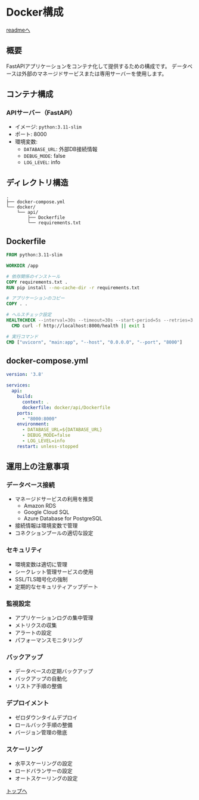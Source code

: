 # Docker構成
[readmeへ](../README.md)

## 概要
FastAPIアプリケーションをコンテナ化して提供するための構成です。
データベースは外部のマネージドサービスまたは専用サーバーを使用します。

## コンテナ構成

### APIサーバー（FastAPI）
- イメージ: `python:3.11-slim`
- ポート: 8000
- 環境変数:
  - `DATABASE_URL`: 外部DB接続情報
  - `DEBUG_MODE`: false
  - `LOG_LEVEL`: info

## ディレクトリ構造
```
.
├── docker-compose.yml
└── docker/
    └── api/
        ├── Dockerfile
        └── requirements.txt
```

## Dockerfile
```dockerfile
FROM python:3.11-slim

WORKDIR /app

# 依存関係のインストール
COPY requirements.txt .
RUN pip install --no-cache-dir -r requirements.txt

# アプリケーションのコピー
COPY . .

# ヘルスチェック設定
HEALTHCHECK --interval=30s --timeout=30s --start-period=5s --retries=3 \
  CMD curl -f http://localhost:8000/health || exit 1

# 実行コマンド
CMD ["uvicorn", "main:app", "--host", "0.0.0.0", "--port", "8000"]
```

## docker-compose.yml
```yaml
version: '3.8'

services:
  api:
    build:
      context: .
      dockerfile: docker/api/Dockerfile
    ports:
      - "8000:8000"
    environment:
      - DATABASE_URL=${DATABASE_URL}
      - DEBUG_MODE=false
      - LOG_LEVEL=info
    restart: unless-stopped
```

## 運用上の注意事項

### データベース接続
- マネージドサービスの利用を推奨
  - Amazon RDS
  - Google Cloud SQL
  - Azure Database for PostgreSQL
- 接続情報は環境変数で管理
- コネクションプールの適切な設定

### セキュリティ
- 環境変数は適切に管理
- シークレット管理サービスの使用
- SSL/TLS暗号化の強制
- 定期的なセキュリティアップデート

### 監視設定
- アプリケーションログの集中管理
- メトリクスの収集
- アラートの設定
- パフォーマンスモニタリング

### バックアップ
- データベースの定期バックアップ
- バックアップの自動化
- リストア手順の整備

### デプロイメント
- ゼロダウンタイムデプロイ
- ロールバック手順の整備
- バージョン管理の徹底

### スケーリング
- 水平スケーリングの設定
- ロードバランサーの設定
- オートスケーリングの設定

[トップへ](#)